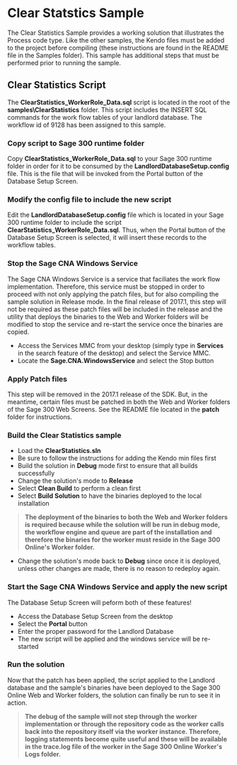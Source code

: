 # Clear Statstics Sample

The Clear Statistics Sample provides a working solution that illustrates the Process code
type. Like the other samples, the Kendo files must be added to the project before compiling
(these instructions are found in the README file in the Samples folder). This sample has additional
steps that must be performed prior to running the sample.

## Clear Statistics Script

The **ClearStatistics_WorkerRole_Data.sql** script is located in the root of the
**samples\ClearStatistics** folder. This script includes the INSERT SQL commands for the
work flow tables of your landlord database. The workflow id of 9128 has been assigned to this sample.

### Copy script to Sage 300 runtime folder

Copy **ClearStatistics_WorkerRole_Data.sql** to your Sage 300 runtime folder in order for it to 
be consumed by the **LandlordDatabaseSetup.config** file. This is the file that will be 
invoked from the Portal button of the Database Setup Screen.

### Modify the config file to include the new script

Edit the **LandlordDatabaseSetup.config** file which is located in your Sage 300 runtime
folder to include the script **ClearStatistics_WorkerRole_Data.sql**. Thus, when the Portal
button of the Database Setup Screen is selected, it will insert these records to the workflow tables.

### Stop the Sage CNA Windows Service

The Sage CNA Windows Service is a service that faciliates the work flow implementation. Therefore,
this service must be stopped in order to proceed with not only applying the patch files, but for 
also compiling the sample solution in Release mode. In the final release of 2017.1, this step will
not be required as these patch files will be included in the release and the utility that deploys
the binaries to the Web and Worker folders will be modified to stop the service and re-start the 
service once the binaries are copied.

* Access the Services MMC from your desktop (simply type in **Services** in the search feature
  of the desktop) and select the Service MMC.
* Locate the **Sage.CNA.WindowsService** and select the Stop button

### Apply Patch files

This step will be removed in the 2017.1 release of the SDK. But, in the meantime, certain files
must be patched in both the Web and Worker folders of the Sage 300 Web Screens. See the README
file located in the **patch** folder for instructions.

### Build the Clear Statistics sample

* Load the **ClearStatistics.sln**
* Be sure to follow the instructions for adding the Kendo min files first
* Build the solution in **Debug** mode first to ensure that all builds successfully
* Change the solution's mode to **Release**
* Select **Clean Build** to perform a clean first
* Select **Build Solution** to have the binaries deployed to the local installation

> **The deployment of the binaries to both the Web and Worker folders is required because while the
  solution will be run in debug mode, the workflow engine and queue are part of the installation
  and therefore the binaries for the worker must reside in the Sage 300 Online's Worker folder.** 

* Change the solution's mode back to **Debug** since once it is deployed, unless other changes are made, 
  there is no reason to redeploy again.

### Start the Sage CNA Windows Service and apply the new script

The Database Setup Screen will peform both of these features!

* Access the Database Setup Screen from the desktop
* Select the **Portal** button
* Enter the proper password for the Landlord Database
* The new script will be applied and the windows service will be re-started

### Run the solution

Now that the patch has been applied, the script applied to the Landlord database and the sample's
binaries have been deployed to the Sage 300 Online Web and Worker folders, the solution can finally be
run to see it in action.

> **The debug of the sample will not step through the worker implementation or through the repository
  code as the worker calls back into the repository itself via the worker instance. Therefore, logging
  statements become quite useful and these will be available in the trace.log file of the worker in the 
  Sage 300 Online Worker's Logs folder.** 
